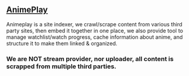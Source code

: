 ## [AnimePlay](https://animeplay.netlify.app)

Animeplay is a site indexer, we crawl/scrape content from various third party sites, then embed it together in one place, we also provide tool to manage watchlist/watch progress, cache information about anime, and structure it to make them linked & organized.

### We are NOT stream provider, nor uploader, all content is scrapped from multiple third parties.

